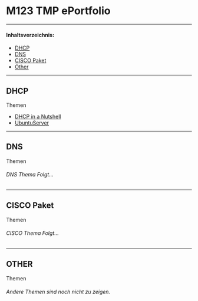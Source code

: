 # M123 TMP ePortfolio

---
#### Inhaltsverzeichnis:
- [DHCP](#dhcp)
- [DNS](#dns)
- [CISCO Paket](#cisco-paket)
- [Other](#other)
---

## DHCP
Themen
- [DHCP in a Nutshell](DHCP/README.md)
- [UbuntuServer](DHCP/Ubuntuserver.md)

---
## DNS
Themen
######  DNS Thema Folgt...

---
## CISCO Paket
Themen
###### CISCO Thema Folgt...

---

## OTHER
Themen
###### Andere Themen sind noch nicht zu zeigen.

